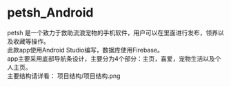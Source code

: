 # petsh_Android
petsh 是一个致力于救助流浪宠物的手机软件，用户可以在里面进行发布，领养以及收藏等操作。<br>
此款app使用Android Studio编写，数据库使用Firebase。<br>
app主要采用底部导航条设计，主要分为4个部分：主页，喜爱，宠物生活以及个人主页。<br>
主要结构请详看： 项目结构/项目结构.png
